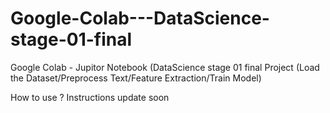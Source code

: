 # Google-Colab---DataScience-stage-01-final
Google Colab - Jupitor Notebook
(DataScience stage 01 final Project (Load the Dataset/Preprocess Text/Feature Extraction/Train Model)

How to use ?
   Instructions update soon
